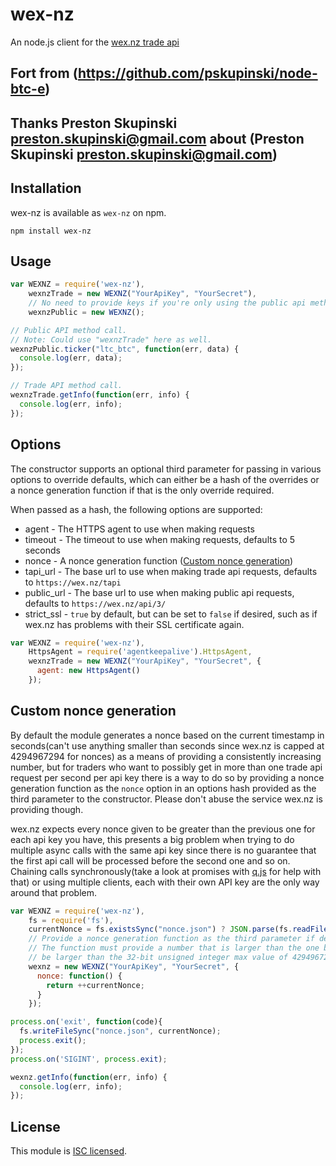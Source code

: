 wex-nz
=====

An node.js client for the [wex.nz trade api](https://wex.nz/api/3/docs)

## Fort from (https://github.com/pskupinski/node-btc-e)

## Thanks Preston Skupinski <preston.skupinski@gmail.com> about (Preston Skupinski <preston.skupinski@gmail.com>)

## Installation

wex-nz is available as `wex-nz` on npm.

```
npm install wex-nz
```

## Usage

```javascript
var WEXNZ = require('wex-nz'),
    wexnzTrade = new WEXNZ("YourApiKey", "YourSecret"),
    // No need to provide keys if you're only using the public api methods.
    wexnzPublic = new WEXNZ();

// Public API method call.
// Note: Could use "wexnzTrade" here as well.
wexnzPublic.ticker("ltc_btc", function(err, data) {
  console.log(err, data);
});

// Trade API method call.
wexnzTrade.getInfo(function(err, info) {
  console.log(err, info);
});
```

## Options

The constructor supports an optional third parameter for passing in various options to override defaults, which can either be a hash of the overrides or a nonce generation function if that is the only override required.

When passed as a hash, the following options are supported:
* agent - The HTTPS agent to use when making requests
* timeout - The timeout to use when making requests, defaults to 5 seconds
* nonce - A nonce generation function ([Custom nonce generation](#custom-nonce-generation))
* tapi_url - The base url to use when making trade api requests, defaults to `https://wex.nz/tapi`
* public_url - The base url to use when making public api requests, defaults to `https://wex.nz/api/3/`
* strict_ssl - `true` by default, but can be set to `false` if desired, such as if wex.nz has problems with their SSL certificate again.

```javascript
var WEXNZ = require('wex-nz'),
    HttpsAgent = require('agentkeepalive').HttpsAgent,
    wexnzTrade = new WEXNZ("YourApiKey", "YourSecret", {
      agent: new HttpsAgent()
    });
```

## Custom nonce generation

By default the module generates a nonce based on the current timestamp in seconds(can't use anything smaller than seconds since wex.nz is capped at 4294967294 for nonces) as a means of providing a consistently increasing number, but for traders who want to possibly get in more than one trade api request per second per api key there is a way to do so by providing a nonce generation function as the `nonce` option in an options hash provided as the third parameter to the constructor.  Please don't abuse the service wex.nz is providing though.

wex.nz expects every nonce given to be greater than the previous one for each api key you have, this presents a big problem when trying to do multiple async calls with the same api key since there is no guarantee that the first api call will be processed before the second one and so on.  Chaining calls synchronously(take a look at promises with [q.js](https://github.com/kriskowal/q) for help with that) or using multiple clients, each with their own API key are the only way around that problem.

```javascript
var WEXNZ = require('wex-nz'),
    fs = require('fs'),
    currentNonce = fs.existsSync("nonce.json") ? JSON.parse(fs.readFileSync("nonce.json")) : 0,
    // Provide a nonce generation function as the third parameter if desired.
    // The function must provide a number that is larger than the one before and must not
    // be larger than the 32-bit unsigned integer max value of 4294967294.
    wexnz = new WEXNZ("YourApiKey", "YourSecret", {
      nonce: function() {
        return ++currentNonce;
      }
    });

process.on('exit', function(code){
  fs.writeFileSync("nonce.json", currentNonce);
  process.exit();
});
process.on('SIGINT', process.exit);

wexnz.getInfo(function(err, info) {
  console.log(err, info);
});
```

## License

This module is [ISC licensed](https://github.com/tannvdts/wex-nz/blob/master/LICENSE.txt).
